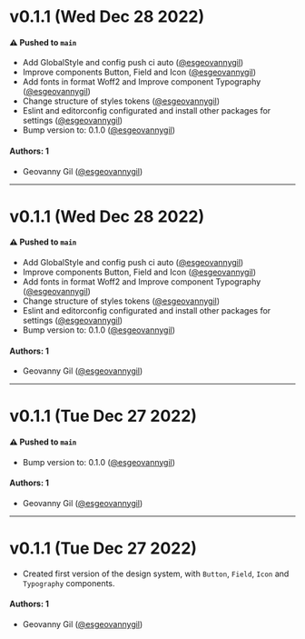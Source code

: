 # v0.1.1 (Wed Dec 28 2022)

#### ⚠️ Pushed to `main`

- Add GlobalStyle and config push ci auto ([@esgeovannygil](https://github.com/esgeovannygil))
- Improve components Button, Field and Icon ([@esgeovannygil](https://github.com/esgeovannygil))
- Add fonts in format Woff2 and Improve component Typography ([@esgeovannygil](https://github.com/esgeovannygil))
- Change structure of styles tokens ([@esgeovannygil](https://github.com/esgeovannygil))
- Eslint and editorconfig configurated and install other packages for settings ([@esgeovannygil](https://github.com/esgeovannygil))
- Bump version to: 0.1.0 ([@esgeovannygil](https://github.com/esgeovannygil))

#### Authors: 1

- Geovanny Gil ([@esgeovannygil](https://github.com/esgeovannygil))

---

# v0.1.1 (Wed Dec 28 2022)

#### ⚠️ Pushed to `main`

- Add GlobalStyle and config push ci auto ([@esgeovannygil](https://github.com/esgeovannygil))
- Improve components Button, Field and Icon ([@esgeovannygil](https://github.com/esgeovannygil))
- Add fonts in format Woff2 and Improve component Typography ([@esgeovannygil](https://github.com/esgeovannygil))
- Change structure of styles tokens ([@esgeovannygil](https://github.com/esgeovannygil))
- Eslint and editorconfig configurated and install other packages for settings ([@esgeovannygil](https://github.com/esgeovannygil))
- Bump version to: 0.1.0 ([@esgeovannygil](https://github.com/esgeovannygil))

#### Authors: 1

- Geovanny Gil ([@esgeovannygil](https://github.com/esgeovannygil))

---

# v0.1.1 (Tue Dec 27 2022)

#### ⚠️ Pushed to `main`

- Bump version to: 0.1.0 ([@esgeovannygil](https://github.com/esgeovannygil))

#### Authors: 1

- Geovanny Gil ([@esgeovannygil](https://github.com/esgeovannygil))

---

# v0.1.1 (Tue Dec 27 2022)

- Created first version of the design system, with `Button`, `Field`, `Icon` and `Typography` components.

#### Authors: 1

- Geovanny Gil ([@esgeovannygil](https://github.com/esgeovannygil))
